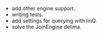 * add other engine support.
* writing tests.
* add settings for querying with linQ.
* solve the JoinEngine delima.

